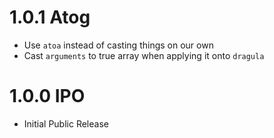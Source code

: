 # 1.0.1 Atog

- Use `atoa` instead of casting things on our own
- Cast `arguments` to true array when applying it onto `dragula`

# 1.0.0 IPO

- Initial Public Release
